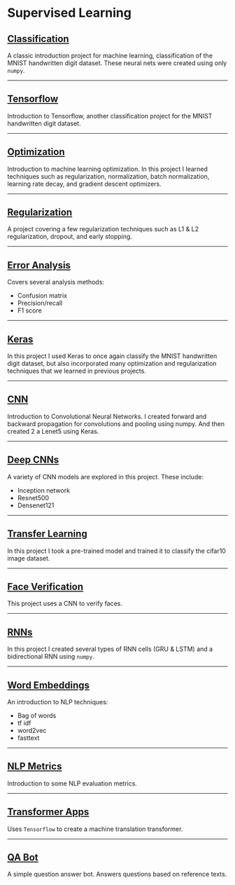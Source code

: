 # Supervised Learning

## [Classification](https://github.com/kyle-gross/holbertonschool-machine_learning/tree/main/supervised_learning/0x01-classification "Classification")

A classic introduction project for machine learning, classification of the MNIST handwritten digit dataset. These neural nets were created using only `numpy`.

---

## [Tensorflow](https://github.com/kyle-gross/holbertonschool-machine_learning/tree/main/supervised_learning/0x00-tensorflow "Tensorflow")

Introduction to Tensorflow, another classification project for the MNIST handwritten digit dataset.

---

## [Optimization](https://github.com/kyle-gross/holbertonschool-machine_learning/tree/main/supervised_learning/0x01-optimization "Optimization")

Introduction to machine learning optimization. In this project I learned techniques such as regularization, normalization, batch normalization, learning rate decay, and gradient descent optimizers.

---

## [Regularization](https://github.com/kyle-gross/holbertonschool-machine_learning/tree/main/supervised_learning/0x01-regularization "Regularization")

A project covering a few regularization techniques such as L1 & L2 regularization, dropout, and early stopping.

---

## [Error Analysis](https://github.com/kyle-gross/holbertonschool-machine_learning/tree/main/supervised_learning/0x00-error_analysis "Error Analysis")

Covers several analysis methods:

* Confusion matrix
* Precision/recall
* F1 score

---

## [Keras](https://github.com/kyle-gross/holbertonschool-machine_learning/tree/main/supervised_learning/0x02-keras "Keras")

In this project I used Keras to once again classify the MNIST handwritten digit dataset, but also incorporated many optimization and regularization techniques that we learned in previous projects.

---

## [CNN](https://github.com/kyle-gross/holbertonschool-machine_learning/tree/main/supervised_learning/0x00-cnn "CNN")

Introduction to Convolutional Neural Networks. I created forward and backward propagation for convolutions and pooling using numpy. And then created 2 a Lenet5 using Keras.

---

## [Deep CNNs](https://github.com/kyle-gross/holbertonschool-machine_learning/tree/main/supervised_learning/0x01-deep_cnns "Deep CNNs")

A variety of CNN models are explored in this project. These include:

* Inception network
* Resnet500
* Densenet121

---

## [Transfer Learning](https://github.com/kyle-gross/holbertonschool-machine_learning/tree/main/supervised_learning/0x02-transfer_learning "Transfer Learning")

In this project I took a pre-trained model and trained it to classify the cifar10 image dataset.

---

## [Face Verification](https://github.com/kyle-gross/holbertonschool-machine_learning/tree/main/supervised_learning/0x01-face_verification "Face Verification")

This project uses a CNN to verify faces.

---

## [RNNs](https://github.com/kyle-gross/holbertonschool-machine_learning/tree/main/supervised_learning/0x00-RNNs "RNNs")

In this project I created several types of RNN cells (GRU & LSTM) and a bidirectional RNN using `numpy`.

---

## [Word Embeddings](https://github.com/kyle-gross/holbertonschool-machine_learning/tree/main/supervised_learning/0x00-word_embeddings "Word Embeddings")

An introduction to NLP techniques:

* Bag of words
* tf idf
* word2vec
* fasttext

---

## [NLP Metrics](https://github.com/kyle-gross/holbertonschool-machine_learning/tree/main/supervised_learning/0x01-nlp_metrics "NLP Metrics")

Introduction to some NLP evaluation metrics.

---

## [Transformer Apps](https://github.com/kyle-gross/holbertonschool-machine_learning/blob/main/supervised_learning/0x02-transformer_apps/0-dataset.py "Transformer Apps")

Uses `Tensorflow` to create a machine translation transformer.

---

## [QA Bot](https://github.com/kyle-gross/holbertonschool-machine_learning/tree/main/supervised_learning/0x03-qa_bot "QA Bot")

A simple question answer bot. Answers questions based on reference texts.
